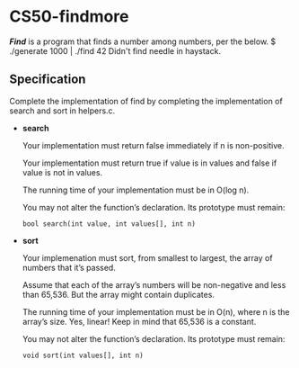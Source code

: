 # **CS50-findmore**

_**Find**_ is a program that finds a number among numbers, per the below.  $ ./generate 1000 | ./find 42 Didn't find needle in haystack.

## **Specification**
Complete the implementation of find by completing the implementation of search and sort in helpers.c.


- **search**

  Your implementation must return false immediately if n is non-positive.
  
  Your implementation must return true if value is in values and false if value is not in values.
  
  The running time of your implementation must be in O(log n).
  
  You may not alter the function’s declaration. Its prototype must remain:
  
  ```bool search(int value, int values[], int n)```

- **sort**

  Your implemenation must sort, from smallest to largest, the array of numbers that it’s passed.
  
  Assume that each of the array’s numbers will be non-negative and less than 65,536. But the array might contain duplicates.
  
  The running time of your implementation must be in O(n), where n is the array’s size. Yes, linear! Keep in mind that 65,536   is a constant.
  
  You may not alter the function’s declaration. Its prototype must remain:
  
  ```void sort(int values[], int n)```
